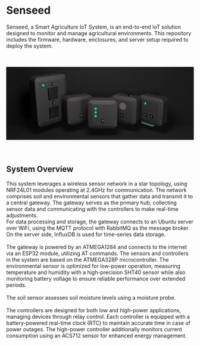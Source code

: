 # Senseed
 
Senseed, a Smart Agriculture IoT System, is an end-to-end IoT solution designed to monitor and manage agricultural environments. This repository includes the firmware, hardware, enclosures, and server setup required to deploy the system.<br>
<br>
<br>
<div align="center">
  <img src="./assets/img.png" alt="senseed"/>
</div>
<br>
<br>

## System Overview
This system leverages a wireless sensor network in a star topology, using NRF24L01 modules operating at 2.4GHz for communication. The network comprises soil and environmental sensors that gather data and transmit it to a central gateway. The gateway serves as the primary hub, collecting sensor data and communicating with the controllers to make real-time adjustments. <br>
For data processing and storage, the gateway connects to an Ubuntu server over WiFi, using the MQTT protocol with RabbitMQ as the message broker. On the server side, InfluxDB is used for time-series data storage. <br>
<br>
The gateway is powered by an ATMEGA1284 and connects to the internet via an ESP32 module, utilizing AT commands. The sensors and controllers in the system are based on the ATMEGA328P microcontroller. 
The environmental sensor is optimized for low-power operation, measuring temperature and humidity with a high-precision SHT40 sensor while also monitoring battery voltage to ensure reliable performance over extended periods. <br>
<br>
The soil sensor assesses soil moisture levels using a moisture probe. <br>
<br>
The controllers are designed for both low and high-power applications, managing devices through relay control. Each controller is equipped with a battery-powered real-time clock (RTC) to maintain accurate time in case of power outages. The high-power controller additionally monitors current consumption using an ACS712 sensor for enhanced energy management.<br>
